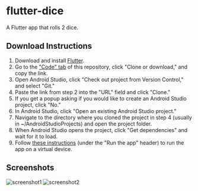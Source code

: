 # flutter-dice
A Flutter app that rolls 2 dice.

## Download Instructions
1. Download and install [Flutter](http://flutter.dev/).
2. Go to the ["Code" tab](https://github.com/R-Taneja/flutter-dice) of this repository, click "Clone or download," and copy the link.
3. Open Android Studio, click "Check out project from Version Control," and select "Git."
4. Paste the link from step 2 into the "URL" field and click "Clone."
5. If you get a popup asking if you would like to create an Android Studio project, click "No."
6. In Android Studio, click "Open an existing Android Studio project."
7. Navigate to the directory where you cloned the project in step 4 (usually in ~/AndroidStudioProjects) and open the project folder.
8. When Android Studio opens the project, click "Get dependencies" and wait for it to load.
9. Follow [these instructions](https://flutter.dev/docs/get-started/test-drive) (under the "Run the app" header) to run the app on a virtual device.

## Screenshots
![screenshot1](https://user-images.githubusercontent.com/47066511/65376896-af2fb580-dc73-11e9-8056-7d052c43a3be.png)
![screenshot2](https://user-images.githubusercontent.com/47066511/65376893-ad65f200-dc73-11e9-8bb7-8ba9c5927f83.png)
